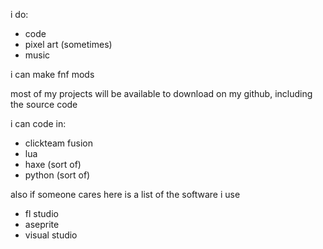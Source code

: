 i do: 
- code
- pixel art (sometimes)
- music

i can make fnf mods

most of my projects will be available to download on my github, including the source code

i can code in:
- clickteam fusion
- lua
- haxe (sort of)
- python (sort of)

also if someone cares here is a list of the software i use
- fl studio
- aseprite
- visual studio
